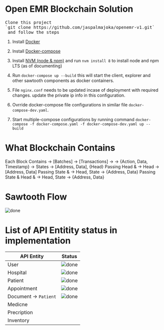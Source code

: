 # Open EMR Blockchain Solution
<pre>
Clone this project
`git clone https://github.com/jaspalmajoka/openemr-v1.git`
 and follow the steps
</pre>

1. Install [Docker](https://docs.docker.com/install/linux/docker-ce/ubuntu/#install-using-the-repository)

2. Install [Docker-compose](https://docs.docker.com/compose/install/#install-compose)

3. Install [NVM (node & npm)](https://github.com/creationix/nvm#installation) and run `nvm install 8` to install node and npm LTS (as of documenting)

4. Run `docker-compose up --build` this will start the client, explorer and other sawtooth components as docker containers.
5. File `nginx.conf` needs to be updated incase of deployment with required changes. update the private ip info in this configuration.
6. Ovrride docker-compose file configurations in similar file `docker-compose-dev.yaml`.
7. Start multiple-compose configurations by running command `docker-compose -f docker-compose.yaml -f docker-compose-dev.yaml up --build`

# What Blockchain Contains
Each Block Contains -> [Batches] -> [Transactions] -> <Payload> -> {Action, Data, Timestamp}
				   -> States -> [Address, Data], {Head}
Passing Head 			& ->  Head -> [Address, Data]
Passing State 		 	& ->  Head, State -> {Address, Data}
Passing State & Head 	& ->  Head, State -> {Address, Data}

# Sawtooth Flow 

![done](https://raw.githubusercontent.com/jaspalmajoka/openemr-v1/master/Sawtooth.jpg?token=AJ65mlFCAPOtuwFrS6de0epNHXvlMKOzks5bhtCdwA%3D%3D "Completed")

# List of API Entitity status in implementation

API Entity  | Status 
--- | --- |
User | ![done](https://www.iconfinder.com/icons/299110/download/png/20 "Completed") 
Hospital | ![done](https://www.iconfinder.com/icons/299110/download/png/20 "Completed") 
Patient | ![done](https://www.iconfinder.com/icons/299110/download/png/20 "Completed") 
Appointment | ![done](https://www.iconfinder.com/icons/299110/download/png/20 "Completed") 
Document -> `Patient` | ![done](https://www.iconfinder.com/icons/299110/download/png/20 "Completed") 
Medicne |
Precription |
Inventory |
 